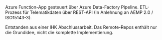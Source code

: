 Azure Function-App gesteuert über Azure Data-Factory Pipeline.
ETL-Prozess für Telematikdaten über REST-API (In Anlehnung an AEMP 2.0 / ISO15143-3).

Entstanden aus einer IHK Abschlussarbeit. Das Remote-Repos enthält nur die Grundidee, nicht die komplette Implementierung.
